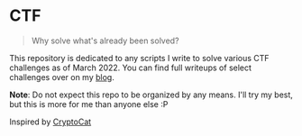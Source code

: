 # CTF
> Why solve what's already been solved?

This repository is dedicated to any scripts I write to solve various CTF challenges as of March 2022. You can find full writeups of select challenges over on my [blog](https://an00brektn.github.io).

**Note**: Do not expect this repo to be organized by any means. I'll try my best, but this is more for me than anyone else :P

Inspired by [CryptoCat](https://github.com/Crypto-Cat/CTF)
